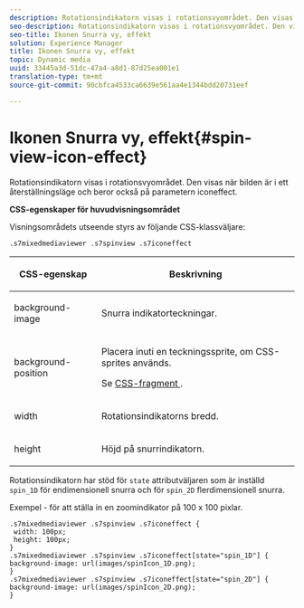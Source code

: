 ```yaml
---
description: Rotationsindikatorn visas i rotationsvyområdet. Den visas när bilden är i ett återställningsläge och beror också på parametern iconeffect.
seo-description: Rotationsindikatorn visas i rotationsvyområdet. Den visas när bilden är i ett återställningsläge och beror också på parametern iconeffect.
seo-title: Ikonen Snurra vy, effekt
solution: Experience Manager
title: Ikonen Snurra vy, effekt
topic: Dynamic media
uuid: 33445a3d-51dc-47a4-a8d1-87d25ea001e1
translation-type: tm+mt
source-git-commit: 90cbfca4533ca6639e561aa4e1344bdd20731eef

---
```



# Ikonen Snurra vy, effekt{#spin-view-icon-effect}

Rotationsindikatorn visas i rotationsvyområdet. Den visas när bilden är i ett återställningsläge och beror också på parametern iconeffect.

<!--<a id="section_061E550C1C1D4DB2BD663A898895B38C"></a>-->

**CSS-egenskaper för huvudvisningsområdet**

Visningsområdets utseende styrs av följande CSS-klassväljare:

```
.s7mixedmediaviewer .s7spinview .s7iconeffect
```

<table id="table_94EE3F5BBE4547C0B4943471CEE7EDE4"> 
 <thead> 
  <tr> 
   <th colname="col1" class="entry"> <p> CSS-egenskap </p> </th> 
   <th colname="col2" class="entry"> <p>Beskrivning </p> </th> 
  </tr> 
 </thead>
 <tbody> 
  <tr> 
   <td colname="col1"> <p> <span class="codeph"> background-image </span> </p> </td> 
   <td colname="col2"> <p> Snurra indikatorteckningar. </p> </td> 
  </tr> 
  <tr> 
   <td colname="col1"> <p> <span class="codeph"> background-position </span> </p> </td> 
   <td colname="col2"> <p> Placera inuti en teckningssprite, om CSS-sprites används. </p> <p>Se <a href="../../../c-html5-s7-aem-asset-viewers/c-html5-mixedmedia-viewer-about/c-html5-mixedmedia-viewer-customizingviewer/c-html5-mixedmedia-viewer-customizingviewer.md#section-209a43dfbddf4fc589e79cddaf233f50" format="dita" scope="local"> CSS-fragment </a>. </p> </td> 
  </tr> 
  <tr> 
   <td colname="col1"> <p> <span class="codeph"> width </span> </p> </td> 
   <td colname="col2"> <p>Rotationsindikatorns bredd. </p> </td> 
  </tr> 
  <tr> 
   <td colname="col1"> <p> <span class="codeph"> height </span> </p> </td> 
   <td colname="col2"> <p>Höjd på snurrindikatorn. </p> </td> 
  </tr> 
 </tbody> 
</table>

Rotationsindikatorn har stöd för `state` attributväljaren som är inställd `spin_1D` för endimensionell snurra och för `spin_2D` flerdimensionell snurra.

Exempel - för att ställa in en zoomindikator på 100 x 100 pixlar.

```
.s7mixedmediaviewer .s7spinview .s7iconeffect { 
 width: 100px; 
 height: 100px; 
} 
.s7mixedmediaviewer .s7spinview .s7iconeffect[state="spin_1D"] { 
background-image: url(images/spinIcon_1D.png); 
} 
.s7mixedmediaviewer .s7spinview .s7iconeffect[state="spin_2D"] { 
background-image: url(images/spinIcon_2D.png); 
}
```

